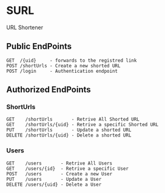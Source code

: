 # SURL
URL Shortener

## Public EndPoints

	GET  /{uid}     - forwards to the registred link 
	POST /shortUrls - Create a new shorted URL 
	POST /login	    - Authentication endpoint
	
## Authorized EndPoints

### ShortUrls

	GET    /shortUrls       - Retrive All Shorted URL 
	GET    /shortUrls/{uid} - Retrive a specific Shorted URL
	PUT    /shortUrls       - Update a shorted URL 
	DELETE /shortUrls/{uid} - Delete a shorted URL
	
### Users

	GET    /users       - Retrive All Users 
	GET    /users/{id}  - Retrive a specific User
	POST   /users       - Create a new User 
	PUT    /users       - Update a User
	DELETE /users/{uid} - Delete a User



